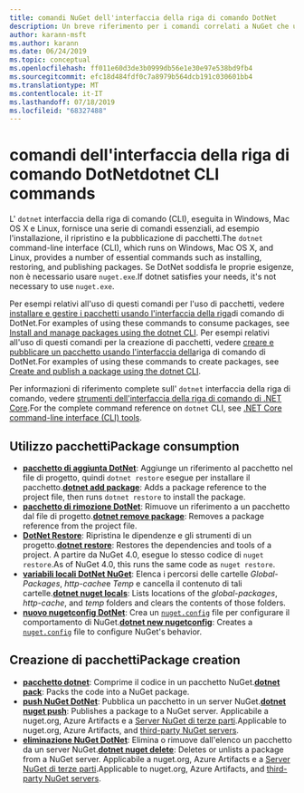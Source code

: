 ```yaml
---
title: comandi NuGet dell'interfaccia della riga di comando DotNet
description: Un breve riferimento per i comandi correlati a NuGet che usano l'interfaccia della riga di comando dotnet.
author: karann-msft
ms.author: karann
ms.date: 06/24/2019
ms.topic: conceptual
ms.openlocfilehash: ff011e60d3de3b0999db56e1e30e97e538bd9fb4
ms.sourcegitcommit: efc18d484fdf0c7a8979b564dcb191c030601bb4
ms.translationtype: MT
ms.contentlocale: it-IT
ms.lasthandoff: 07/18/2019
ms.locfileid: "68327488"
---
```

# <a name="dotnet-cli-commands"></a><span data-ttu-id="782c7-103">comandi dell'interfaccia della riga di comando DotNet</span><span class="sxs-lookup"><span data-stu-id="782c7-103">dotnet CLI commands</span></span>

<span data-ttu-id="782c7-104">L' `dotnet` interfaccia della riga di comando (CLI), eseguita in Windows, Mac OS X e Linux, fornisce una serie di comandi essenziali, ad esempio l'installazione, il ripristino e la pubblicazione di pacchetti.</span><span class="sxs-lookup"><span data-stu-id="782c7-104">The `dotnet` command-line interface (CLI), which runs on Windows, Mac OS X, and Linux, provides a number of essential commands such as installing, restoring, and publishing packages.</span></span> <span data-ttu-id="782c7-105">Se DotNet soddisfa le proprie esigenze, non è necessario usare `nuget.exe`.</span><span class="sxs-lookup"><span data-stu-id="782c7-105">If dotnet satisfies your needs, it's not necessary to use `nuget.exe`.</span></span>

<span data-ttu-id="782c7-106">Per esempi relativi all'uso di questi comandi per l'uso di pacchetti, vedere [installare e gestire i pacchetti usando l'interfaccia della riga](../consume-packages/install-use-packages-dotnet-cli.md)di comando di DotNet.</span><span class="sxs-lookup"><span data-stu-id="782c7-106">For examples of using these commands to consume packages, see [Install and manage packages using the dotnet CLI](../consume-packages/install-use-packages-dotnet-cli.md).</span></span> <span data-ttu-id="782c7-107">Per esempi relativi all'uso di questi comandi per la creazione di pacchetti, vedere [creare e pubblicare un pacchetto usando l'interfaccia della](../quickstart/create-and-publish-a-package-using-the-dotnet-cli.md)riga di comando di DotNet.</span><span class="sxs-lookup"><span data-stu-id="782c7-107">For examples of using these commands to create packages, see [Create and publish a package using the dotnet CLI](../quickstart/create-and-publish-a-package-using-the-dotnet-cli.md).</span></span>

<span data-ttu-id="782c7-108">Per informazioni di riferimento complete sull' `dotnet` interfaccia della riga di comando, vedere [strumenti dell'interfaccia della riga di comando di .NET Core](/dotnet/core/tools/?tabs=netcore2x).</span><span class="sxs-lookup"><span data-stu-id="782c7-108">For the complete command reference on `dotnet` CLI, see [.NET Core command-line interface (CLI) tools](/dotnet/core/tools/?tabs=netcore2x).</span></span>

## <a name="package-consumption"></a><span data-ttu-id="782c7-109">Utilizzo pacchetti</span><span class="sxs-lookup"><span data-stu-id="782c7-109">Package consumption</span></span>

- <span data-ttu-id="782c7-110">[**pacchetto di aggiunta DotNet**](/dotnet/core/tools/dotnet-add-package): Aggiunge un riferimento al pacchetto nel file di progetto, quindi `dotnet restore` esegue per installare il pacchetto.</span><span class="sxs-lookup"><span data-stu-id="782c7-110">[**dotnet add package**](/dotnet/core/tools/dotnet-add-package): Adds a package reference to the project file, then runs `dotnet restore` to install the package.</span></span>
- <span data-ttu-id="782c7-111">[**pacchetto di rimozione DotNet**](/dotnet/core/tools/dotnet-remove-package): Rimuove un riferimento a un pacchetto dal file di progetto.</span><span class="sxs-lookup"><span data-stu-id="782c7-111">[**dotnet remove package**](/dotnet/core/tools/dotnet-remove-package): Removes a package reference from the project file.</span></span>
- <span data-ttu-id="782c7-112">[**DotNet Restore**](/dotnet/core/tools/dotnet-restore?tabs=netcore2x): Ripristina le dipendenze e gli strumenti di un progetto.</span><span class="sxs-lookup"><span data-stu-id="782c7-112">[**dotnet restore**](/dotnet/core/tools/dotnet-restore?tabs=netcore2x): Restores the dependencies and tools of a project.</span></span> <span data-ttu-id="782c7-113">A partire da NuGet 4.0, esegue lo stesso codice di `nuget restore`.</span><span class="sxs-lookup"><span data-stu-id="782c7-113">As of NuGet 4.0, this runs the same code as `nuget restore`.</span></span>
- <span data-ttu-id="782c7-114">[**variabili locali DotNet NuGet**](/dotnet/core/tools/dotnet-nuget-locals): Elenca i percorsi delle cartelle *Global-Packages*, *http-cache*e *Temp* e cancella il contenuto di tali cartelle.</span><span class="sxs-lookup"><span data-stu-id="782c7-114">[**dotnet nuget locals**](/dotnet/core/tools/dotnet-nuget-locals): Lists locations of the *global-packages*, *http-cache*, and *temp* folders and clears the contents of those folders.</span></span>
- <span data-ttu-id="782c7-115">[**nuovo nugetconfig DotNet**](/dotnet/core/tools/dotnet-new): Crea un [`nuget.config`](../reference/nuget-config-file.md) file per configurare il comportamento di NuGet.</span><span class="sxs-lookup"><span data-stu-id="782c7-115">[**dotnet new nugetconfig**](/dotnet/core/tools/dotnet-new): Creates a [`nuget.config`](../reference/nuget-config-file.md) file to configure NuGet's behavior.</span></span>

## <a name="package-creation"></a><span data-ttu-id="782c7-116">Creazione di pacchetti</span><span class="sxs-lookup"><span data-stu-id="782c7-116">Package creation</span></span>

- <span data-ttu-id="782c7-117">[**pacchetto dotnet**](/dotnet/core/tools/dotnet-pack?tabs=netcore2x): Comprime il codice in un pacchetto NuGet.</span><span class="sxs-lookup"><span data-stu-id="782c7-117">[**dotnet pack**](/dotnet/core/tools/dotnet-pack?tabs=netcore2x): Packs the code into a NuGet package.</span></span>
- <span data-ttu-id="782c7-118">[**push NuGet DotNet**](/dotnet/core/tools/dotnet-nuget-push): Pubblica un pacchetto in un server NuGet.</span><span class="sxs-lookup"><span data-stu-id="782c7-118">[**dotnet nuget push**](/dotnet/core/tools/dotnet-nuget-push): Publishes a package to a NuGet server.</span></span> <span data-ttu-id="782c7-119">Applicabile a nuget.org, Azure Artifacts e a [Server NuGet di terze parti](../hosting-packages/overview.md).</span><span class="sxs-lookup"><span data-stu-id="782c7-119">Applicable to nuget.org, Azure Artifacts, and [third-party NuGet servers](../hosting-packages/overview.md).</span></span>
- <span data-ttu-id="782c7-120">[**eliminazione NuGet DotNet**](/dotnet/core/tools/dotnet-nuget-delete): Elimina o rimuove dall'elenco un pacchetto da un server NuGet.</span><span class="sxs-lookup"><span data-stu-id="782c7-120">[**dotnet nuget delete**](/dotnet/core/tools/dotnet-nuget-delete): Deletes or unlists a package from a NuGet server.</span></span> <span data-ttu-id="782c7-121">Applicabile a nuget.org, Azure Artifacts e a [Server NuGet di terze parti](../hosting-packages/overview.md).</span><span class="sxs-lookup"><span data-stu-id="782c7-121">Applicable to nuget.org, Azure Artifacts, and [third-party NuGet servers](../hosting-packages/overview.md).</span></span>
